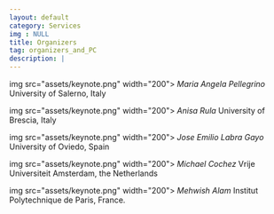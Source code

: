 ```yaml
---
layout: default
category: Services
img : NULL
title: Organizers
tag: organizers_and_PC
description: |
---
```


<p>
    img src="assets/keynote.png" width="200">
    <em>Maria Angela Pellegrino</em>
    University of Salerno, Italy
</p>

<p>
    img src="assets/keynote.png" width="200">
    <em>Anisa Rula</em>
    University of Brescia, Italy
</p>

<p>
    img src="assets/keynote.png" width="200">
    <em>Jose Emilio Labra Gayo</em>
    University of Oviedo, Spain
</p>

<p>
    img src="assets/keynote.png" width="200">
    <em>Michael Cochez</em>
    Vrije Universiteit Amsterdam, the Netherlands
</p>

<p>
    img src="assets/keynote.png" width="200">
    <em>Mehwish Alam</em>
    Institut Polytechnique de Paris, France.

</p>
